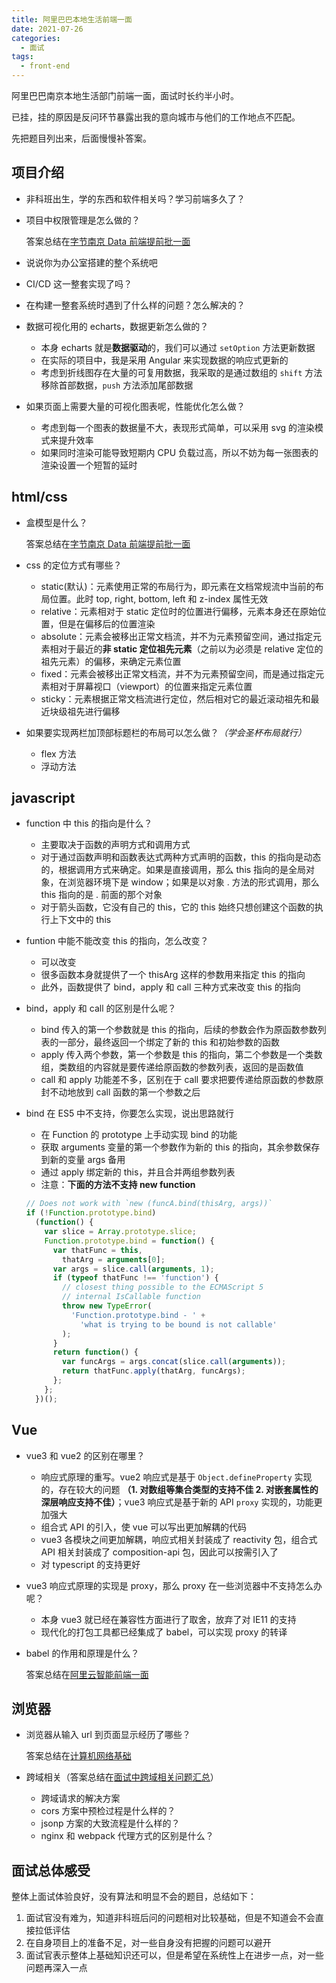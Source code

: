 ```yaml
---
title: 阿里巴巴本地生活前端一面
date: 2021-07-26
categories:
  - 面试
tags:
  - front-end
---
```


阿里巴巴南京本地生活部门前端一面，面试时长约半小时。

已挂，挂的原因是反问环节暴露出我的意向城市与他们的工作地点不匹配。

先把题目列出来，后面慢慢补答案。

<!-- more -->

## 项目介绍

- 非科班出生，学的东西和软件相关吗？学习前端多久了？
- 项目中权限管理是怎么做的？

  答案总结在[字节南京 Data 前端提前批一面](./bytedance-data-front-first-failed.md)

- 说说你为办公室搭建的整个系统吧
- CI/CD 这一整套实现了吗？
- 在构建一整套系统时遇到了什么样的问题？怎么解决的？
- 数据可视化用的 echarts，数据更新怎么做的？

  - 本身 echarts 就是**数据驱动**的，我们可以通过 `setOption` 方法更新数据
  - 在实际的项目中，我是采用 Angular 来实现数据的响应式更新的
  - 考虑到折线图存在大量的可复用数据，我采取的是通过数组的 `shift` 方法移除首部数据，`push` 方法添加尾部数据

- 如果页面上需要大量的可视化图表呢，性能优化怎么做？

  - 考虑到每一个图表的数据量不大，表现形式简单，可以采用 svg 的渲染模式来提升效率
  - 如果同时渲染可能导致短期内 CPU 负载过高，所以不妨为每一张图表的渲染设置一个短暂的延时

## html/css

- 盒模型是什么？

  答案总结在[字节南京 Data 前端提前批一面](./bytedance-data-front-first-failed.md)

- css 的定位方式有哪些？

  - static(默认)：元素使用正常的布局行为，即元素在文档常规流中当前的布局位置。此时 top, right, bottom, left 和 z-index 属性无效
  - relative：元素相对于 static 定位时的位置进行偏移，元素本身还在原始位置，但是在偏移后的位置渲染
  - absolute：元素会被移出正常文档流，并不为元素预留空间，通过指定元素相对于最近的**非 static 定位祖先元素**（之前以为必须是 relative 定位的祖先元素）的偏移，来确定元素位置
  - fixed：元素会被移出正常文档流，并不为元素预留空间，而是通过指定元素相对于屏幕视口（viewport）的位置来指定元素位置
  - sticky：元素根据正常文档流进行定位，然后相对它的最近滚动祖先和最近块级祖先进行偏移

- 如果要实现两栏加顶部标题栏的布局可以怎么做？_（学会圣杯布局就行）_

  - flex 方法
  - 浮动方法

## javascript

- function 中 this 的指向是什么？

  - 主要取决于函数的声明方式和调用方式
  - 对于通过函数声明和函数表达式两种方式声明的函数，this 的指向是动态的，根据调用方式来确定。如果是直接调用，那么 this 指向的是全局对象，在浏览器环境下是 window；如果是以对象 . 方法的形式调用，那么 this 指向的是 . 前面的那个对象
  - 对于箭头函数，它没有自己的 this，它的 this 始终只想创建这个函数的执行上下文中的 this

- funtion 中能不能改变 this 的指向，怎么改变？

  - 可以改变
  - 很多函数本身就提供了一个 thisArg 这样的参数用来指定 this 的指向
  - 此外，函数提供了 bind，apply 和 call 三种方式来改变 this 的指向

- bind，apply 和 call 的区别是什么呢？

  - bind 传入的第一个参数就是 this 的指向，后续的参数会作为原函数参数列表的一部分，最终返回一个绑定了新的 this 和初始参数的函数
  - apply 传入两个参数，第一个参数是 this 的指向，第二个参数是一个类数组，类数组的内容就是要传递给原函数的参数列表，返回的是函数值
  - call 和 apply 功能差不多，区别在于 call 要求把要传递给原函数的参数原封不动地放到 call 函数的第一个参数之后

- bind 在 ES5 中不支持，你要怎么实现，说出思路就行

  - 在 Function 的 prototype 上手动实现 bind 的功能
  - 获取 arguments 变量的第一个参数作为新的 this 的指向，其余参数保存到新的变量 args 备用
  - 通过 apply 绑定新的 this，并且合并两组参数列表
  - 注意：**下面的方法不支持 new function**

  ```js
  // Does not work with `new (funcA.bind(thisArg, args))`
  if (!Function.prototype.bind)
    (function() {
      var slice = Array.prototype.slice;
      Function.prototype.bind = function() {
        var thatFunc = this,
          thatArg = arguments[0];
        var args = slice.call(arguments, 1);
        if (typeof thatFunc !== 'function') {
          // closest thing possible to the ECMAScript 5
          // internal IsCallable function
          throw new TypeError(
            'Function.prototype.bind - ' +
              'what is trying to be bound is not callable'
          );
        }
        return function() {
          var funcArgs = args.concat(slice.call(arguments));
          return thatFunc.apply(thatArg, funcArgs);
        };
      };
    })();
  ```

## Vue

- vue3 和 vue2 的区别在哪里？

  - 响应式原理的重写。vue2 响应式是基于 `Object.defineProperty` 实现的，存在较大的问题 **（1. 对数组等集合类型的支持不佳 2. 对嵌套属性的深层响应支持不佳）**；vue3 响应式是基于新的 API `proxy` 实现的，功能更加强大
  - 组合式 API 的引入，使 vue 可以写出更加解耦的代码
  - vue3 各模块之间更加解耦，响应式相关封装成了 reactivity 包，组合式 API 相关封装成了 composition-api 包，因此可以按需引入了
  - 对 typescript 的支持更好

- vue3 响应式原理的实现是 proxy，那么 proxy 在一些浏览器中不支持怎么办呢？

  - 本身 vue3 就已经在兼容性方面进行了取舍，放弃了对 IE11 的支持
  - 现代化的打包工具都已经集成了 babel，可以实现 proxy 的转译

- babel 的作用和原理是什么？

  答案总结在[阿里云智能前端一面](./ali-cloud-front-first.md)

## 浏览器

- 浏览器从输入 url 到页面显示经历了哪些？

  答案总结在[计算机网络基础](./network-base.md)

- 跨域相关（答案总结在[面试中跨域相关问题汇总](./cross-origin.md)）

  - 跨域请求的解决方案
  - cors 方案中预检过程是什么样的？
  - jsonp 方案的大致流程是什么样的？
  - nginx 和 webpack 代理方式的区别是什么？

## 面试总体感受

整体上面试体验良好，没有算法和明显不会的题目，总结如下：

1. 面试官没有难为，知道非科班后问的问题相对比较基础，但是不知道会不会直接拉低评估
2. 在自身项目上的准备不足，对一些自身没有把握的问题可以避开
3. 面试官表示整体上基础知识还可以，但是希望在系统性上在进步一点，对一些问题再深入一点

